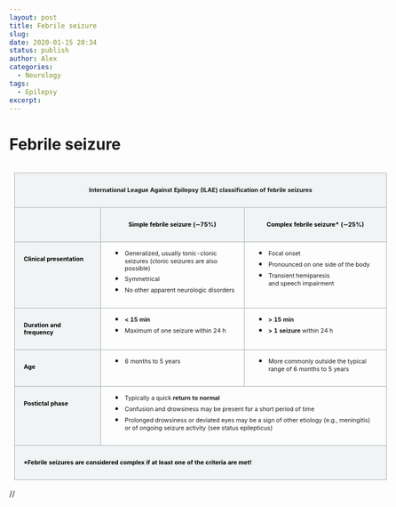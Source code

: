 ```yaml
---
layout: post
title: Febrile seizure
slug: 
date: 2020-01-15 20:34
status: publish
author: Alex
categories: 
  - Neurology
tags: 
  - Epilepsy
excerpt: 
---
```


# Febrile seizure

<table class="MsoNormalTable" border="0" cellspacing="0" cellpadding="0" align="left" width="671" style="width:503.5pt;border-collapse:collapse;mso-yfti-tbllook:1184;
 mso-table-lspace:9.0pt;margin-left:6.75pt;mso-table-rspace:9.0pt;margin-right:
 6.75pt;mso-table-anchor-vertical:margin;mso-table-anchor-horizontal:page;
 mso-table-left:0in;mso-table-top:-11.7pt;mso-padding-alt:0in 0in 0in 0in">
 <thead>
  <tr style="mso-yfti-irow:0;mso-yfti-firstrow:yes">
   <td width="671" colspan="3" valign="top" style="width:503.5pt;border:solid #ABB4BA 1.0pt;
   mso-border-alt:solid #ABB4BA .75pt;background:#F1F3F4;padding:6.0pt 12.0pt 6.0pt 12.0pt">
   <p class="MsoNormal" align="center" style="text-align:center;mso-element:frame;
   mso-element-frame-hspace:9.0pt;mso-element-wrap:around;mso-element-anchor-horizontal:
   page;mso-element-left:.05pt;mso-element-top:-11.7pt;mso-height-rule:exactly"><b><span style="font-size:8.0pt">International League Against&nbsp;Epilepsy (ILAE)
   classification of febrile seizures<o:p></o:p></span></b></p>
   </td>
  </tr>
  <tr style="mso-yfti-irow:1">
   <td width="143" valign="top" style="width:107.6pt;border:solid #ABB4BA 1.0pt;
   border-top:none;mso-border-top-alt:solid #ABB4BA .75pt;mso-border-alt:solid #ABB4BA .75pt;
   background:#F1F3F4;padding:6.0pt 12.0pt 6.0pt 12.0pt"></td>
   <td width="264" valign="top" style="width:197.95pt;border-top:none;border-left:
   none;border-bottom:solid #ABB4BA 1.0pt;border-right:solid #ABB4BA 1.0pt;
   mso-border-top-alt:solid #ABB4BA .75pt;mso-border-left-alt:solid #ABB4BA .75pt;
   mso-border-alt:solid #ABB4BA .75pt;background:#F1F3F4;padding:6.0pt 12.0pt 6.0pt 12.0pt">
   <p class="MsoNormal" align="center" style="text-align:center;mso-element:frame;
   mso-element-frame-hspace:9.0pt;mso-element-wrap:around;mso-element-anchor-horizontal:
   page;mso-element-left:.05pt;mso-element-top:-11.7pt;mso-height-rule:exactly"><b><span style="font-size:8.0pt;color:black;mso-color-alt:windowtext">Simple febrile
   seizure&nbsp;(</span></b><b><span style="font-size:8.0pt;font-family:&quot;Cambria Math&quot;,serif;
   mso-bidi-font-family:&quot;Cambria Math&quot;;color:black;mso-color-alt:windowtext">∼</span></b><b><span style="font-size:8.0pt;color:black;mso-color-alt:windowtext">75%)</span></b><b><span style="font-size:8.0pt"><o:p></o:p></span></b></p>
   </td>
   <td width="264" valign="top" style="width:197.95pt;border-top:none;border-left:
   none;border-bottom:solid #ABB4BA 1.0pt;border-right:solid #ABB4BA 1.0pt;
   mso-border-top-alt:solid #ABB4BA .75pt;mso-border-left-alt:solid #ABB4BA .75pt;
   mso-border-alt:solid #ABB4BA .75pt;background:#F1F3F4;padding:6.0pt 12.0pt 6.0pt 12.0pt">
   <p class="MsoNormal" align="center" style="text-align:center;mso-element:frame;
   mso-element-frame-hspace:9.0pt;mso-element-wrap:around;mso-element-anchor-horizontal:
   page;mso-element-left:.05pt;mso-element-top:-11.7pt;mso-height-rule:exactly"><b><span style="font-size:8.0pt;color:black;mso-color-alt:windowtext">Complex febrile
   seizure* (</span></b><b><span style="font-size:8.0pt;font-family:&quot;Cambria Math&quot;,serif;
   mso-bidi-font-family:&quot;Cambria Math&quot;;color:black;mso-color-alt:windowtext">∼</span></b><b><span style="font-size:8.0pt;color:black;mso-color-alt:windowtext">25%)</span></b><b><span style="font-size:8.0pt"><o:p></o:p></span></b></p>
   </td>
  </tr>
 </thead>
 <tbody><tr style="mso-yfti-irow:2;height:70.5pt">
  <td width="143" valign="top" style="width:107.6pt;border:solid #ABB4BA 1.0pt;
  border-top:none;mso-border-top-alt:solid #ABB4BA .75pt;mso-border-alt:solid #ABB4BA .75pt;
  background:#F1F3F4;padding:6.0pt 12.0pt 6.0pt 12.0pt;height:70.5pt">
  <p class="MsoNormal" style="mso-element:frame;mso-element-frame-hspace:9.0pt;
  mso-element-wrap:around;mso-element-anchor-horizontal:page;mso-element-left:
  .05pt;mso-element-top:-11.7pt;mso-height-rule:exactly"><b><span style="font-size:8.0pt;color:black;mso-color-alt:windowtext">Clinical
  presentation</span></b><b><span style="font-size:8.0pt"><o:p></o:p></span></b></p>
  </td>
  <td width="264" valign="top" style="width:197.95pt;border-top:none;border-left:
  none;border-bottom:solid #ABB4BA 1.0pt;border-right:solid #ABB4BA 1.0pt;
  mso-border-top-alt:solid #ABB4BA .75pt;mso-border-left-alt:solid #ABB4BA .75pt;
  mso-border-alt:solid #ABB4BA .75pt;padding:6.0pt 12.0pt 6.0pt 12.0pt;
  height:70.5pt">
  <ul style="margin-top:0in" type="disc">
   <li class="MsoNormal" style="mso-list:l0 level1 lfo1;tab-stops:list .5in;
       mso-element:frame;mso-element-frame-hspace:9.0pt;mso-element-wrap:around;
       mso-element-anchor-horizontal:page;mso-element-left:.05pt;mso-element-top:
       -11.7pt;mso-height-rule:exactly"><span style="font-size:8.0pt">Generalized,
       usually&nbsp;tonic-<span class="SpellE">clonic</span> seizures&nbsp;(<span class="SpellE">clonic</span>&nbsp;seizures are also possible)<o:p></o:p></span></li>
   <li class="MsoNormal" style="mso-list:l0 level1 lfo1;tab-stops:list .5in;
       mso-element:frame;mso-element-frame-hspace:9.0pt;mso-element-wrap:around;
       mso-element-anchor-horizontal:page;mso-element-left:.05pt;mso-element-top:
       -11.7pt;mso-height-rule:exactly"><span style="font-size:8.0pt">Symmetrical<o:p></o:p></span></li>
   <li class="MsoNormal" style="mso-list:l0 level1 lfo1;tab-stops:list .5in;
       mso-element:frame;mso-element-frame-hspace:9.0pt;mso-element-wrap:around;
       mso-element-anchor-horizontal:page;mso-element-left:.05pt;mso-element-top:
       -11.7pt;mso-height-rule:exactly"><span style="font-size:8.0pt">No other
       apparent neurologic disorders<o:p></o:p></span></li>
  </ul>
  </td>
  <td width="264" valign="top" style="width:197.95pt;border-top:none;border-left:
  none;border-bottom:solid #ABB4BA 1.0pt;border-right:solid #ABB4BA 1.0pt;
  mso-border-top-alt:solid #ABB4BA .75pt;mso-border-left-alt:solid #ABB4BA .75pt;
  mso-border-alt:solid #ABB4BA .75pt;padding:6.0pt 12.0pt 6.0pt 12.0pt;
  height:70.5pt">
  <ul style="margin-top:0in" type="disc">
   <li class="MsoNormal" style="mso-list:l3 level1 lfo2;tab-stops:list .5in;
       mso-element:frame;mso-element-frame-hspace:9.0pt;mso-element-wrap:around;
       mso-element-anchor-horizontal:page;mso-element-left:.05pt;mso-element-top:
       -11.7pt;mso-height-rule:exactly"><span style="font-size:8.0pt">Focal
       onset<o:p></o:p></span></li>
   <li class="MsoNormal" style="mso-list:l3 level1 lfo2;tab-stops:list .5in;
       mso-element:frame;mso-element-frame-hspace:9.0pt;mso-element-wrap:around;
       mso-element-anchor-horizontal:page;mso-element-left:.05pt;mso-element-top:
       -11.7pt;mso-height-rule:exactly"><span style="font-size:8.0pt">Pronounced
       on&nbsp;one side of the body<o:p></o:p></span></li>
   <li class="MsoNormal" style="mso-list:l3 level1 lfo2;tab-stops:list .5in;
       mso-element:frame;mso-element-frame-hspace:9.0pt;mso-element-wrap:around;
       mso-element-anchor-horizontal:page;mso-element-left:.05pt;mso-element-top:
       -11.7pt;mso-height-rule:exactly"><span style="font-size:8.0pt">Transient&nbsp;hemiparesis
       and&nbsp;speech&nbsp;impairment<o:p></o:p></span></li>
  </ul>
  </td>
 </tr>
 <tr style="mso-yfti-irow:3;height:51.25pt">
  <td width="143" valign="top" style="width:107.6pt;border:solid #ABB4BA 1.0pt;
  border-top:none;mso-border-top-alt:solid #ABB4BA .75pt;mso-border-alt:solid #ABB4BA .75pt;
  background:#F1F3F4;padding:6.0pt 12.0pt 6.0pt 12.0pt;height:51.25pt">
  <p class="MsoNormal" style="mso-element:frame;mso-element-frame-hspace:9.0pt;
  mso-element-wrap:around;mso-element-anchor-horizontal:page;mso-element-left:
  .05pt;mso-element-top:-11.7pt;mso-height-rule:exactly"><b><span style="font-size:8.0pt;color:black;mso-color-alt:windowtext">Duration and
  frequency</span></b><b><span style="font-size:8.0pt"><o:p></o:p></span></b></p>
  </td>
  <td width="264" valign="top" style="width:197.95pt;border-top:none;border-left:
  none;border-bottom:solid #ABB4BA 1.0pt;border-right:solid #ABB4BA 1.0pt;
  mso-border-top-alt:solid #ABB4BA .75pt;mso-border-left-alt:solid #ABB4BA .75pt;
  mso-border-alt:solid #ABB4BA .75pt;padding:6.0pt 12.0pt 6.0pt 12.0pt;
  height:51.25pt">
  <ul style="margin-top:0in" type="disc">
   <li class="MsoNormal" style="mso-list:l6 level1 lfo3;tab-stops:list .5in;
       mso-element:frame;mso-element-frame-hspace:9.0pt;mso-element-wrap:around;
       mso-element-anchor-horizontal:page;mso-element-left:.05pt;mso-element-top:
       -11.7pt;mso-height-rule:exactly"><b><span style="font-size:8.0pt">&lt;
       15 min</span></b><span style="font-size:8.0pt"><o:p></o:p></span></li>
   <li class="MsoNormal" style="mso-list:l6 level1 lfo3;tab-stops:list .5in;
       mso-element:frame;mso-element-frame-hspace:9.0pt;mso-element-wrap:around;
       mso-element-anchor-horizontal:page;mso-element-left:.05pt;mso-element-top:
       -11.7pt;mso-height-rule:exactly"><span style="font-size:8.0pt">Maximum
       of&nbsp;one&nbsp;seizure&nbsp;within&nbsp;24 h<o:p></o:p></span></li>
  </ul>
  </td>
  <td width="264" valign="top" style="width:197.95pt;border-top:none;border-left:
  none;border-bottom:solid #ABB4BA 1.0pt;border-right:solid #ABB4BA 1.0pt;
  mso-border-top-alt:solid #ABB4BA .75pt;mso-border-left-alt:solid #ABB4BA .75pt;
  mso-border-alt:solid #ABB4BA .75pt;padding:6.0pt 12.0pt 6.0pt 12.0pt;
  height:51.25pt">
  <ul style="margin-top:0in" type="disc">
   <li class="MsoNormal" style="mso-list:l1 level1 lfo4;tab-stops:list .5in;
       mso-element:frame;mso-element-frame-hspace:9.0pt;mso-element-wrap:around;
       mso-element-anchor-horizontal:page;mso-element-left:.05pt;mso-element-top:
       -11.7pt;mso-height-rule:exactly"><b><span style="font-size:8.0pt">&gt;
       15 min</span></b><span style="font-size:8.0pt"><o:p></o:p></span></li>
   <li class="MsoNormal" style="mso-list:l1 level1 lfo4;tab-stops:list .5in;
       mso-element:frame;mso-element-frame-hspace:9.0pt;mso-element-wrap:around;
       mso-element-anchor-horizontal:page;mso-element-left:.05pt;mso-element-top:
       -11.7pt;mso-height-rule:exactly"><b><span style="font-size:8.0pt">&gt;
       1&nbsp;seizure</span></b><span style="font-size:8.0pt">&nbsp;within&nbsp;24
       h<b><o:p></o:p></b></span></li>
  </ul>
  </td>
 </tr>
 <tr style="mso-yfti-irow:4;height:47.0pt">
  <td width="143" valign="top" style="width:107.6pt;border:solid #ABB4BA 1.0pt;
  border-top:none;mso-border-top-alt:solid #ABB4BA .75pt;mso-border-alt:solid #ABB4BA .75pt;
  background:#F1F3F4;padding:6.0pt 12.0pt 6.0pt 12.0pt;height:47.0pt">
  <p class="MsoNormal" style="mso-element:frame;mso-element-frame-hspace:9.0pt;
  mso-element-wrap:around;mso-element-anchor-horizontal:page;mso-element-left:
  .05pt;mso-element-top:-11.7pt;mso-height-rule:exactly"><b><span style="font-size:8.0pt;color:black;mso-color-alt:windowtext">Age</span></b><b><span style="font-size:8.0pt"><o:p></o:p></span></b></p>
  </td>
  <td width="264" valign="top" style="width:197.95pt;border-top:none;border-left:
  none;border-bottom:solid #ABB4BA 1.0pt;border-right:solid #ABB4BA 1.0pt;
  mso-border-top-alt:solid #ABB4BA .75pt;mso-border-left-alt:solid #ABB4BA .75pt;
  mso-border-alt:solid #ABB4BA .75pt;padding:6.0pt 12.0pt 6.0pt 12.0pt;
  height:47.0pt">
  <ul style="margin-top:0in" type="disc">
   <li class="MsoNormal" style="mso-list:l4 level1 lfo5;tab-stops:list .5in;
       mso-element:frame;mso-element-frame-hspace:9.0pt;mso-element-wrap:around;
       mso-element-anchor-horizontal:page;mso-element-left:.05pt;mso-element-top:
       -11.7pt;mso-height-rule:exactly"><span style="font-size:8.0pt">6
       months&nbsp;to&nbsp;5 years<o:p></o:p></span></li>
  </ul>
  </td>
  <td width="264" valign="top" style="width:197.95pt;border-top:none;border-left:
  none;border-bottom:solid #ABB4BA 1.0pt;border-right:solid #ABB4BA 1.0pt;
  mso-border-top-alt:solid #ABB4BA .75pt;mso-border-left-alt:solid #ABB4BA .75pt;
  mso-border-alt:solid #ABB4BA .75pt;padding:6.0pt 12.0pt 6.0pt 12.0pt;
  height:47.0pt">
  <ul style="margin-top:0in" type="disc">
   <li class="MsoNormal" style="mso-list:l2 level1 lfo6;tab-stops:list .5in;
       mso-element:frame;mso-element-frame-hspace:9.0pt;mso-element-wrap:around;
       mso-element-anchor-horizontal:page;mso-element-left:.05pt;mso-element-top:
       -11.7pt;mso-height-rule:exactly"><span style="font-size:8.0pt">More
       commonly outside the typical range of&nbsp;6 months&nbsp;to&nbsp;5 years<o:p></o:p></span></li>
  </ul>
  </td>
 </tr>
 <tr style="mso-yfti-irow:5;height:70.5pt">
  <td width="143" valign="top" style="width:107.6pt;border:solid #ABB4BA 1.0pt;
  border-top:none;mso-border-top-alt:solid #ABB4BA .75pt;mso-border-alt:solid #ABB4BA .75pt;
  background:#F1F3F4;padding:6.0pt 12.0pt 6.0pt 12.0pt;height:70.5pt">
  <p class="MsoNormal" style="mso-element:frame;mso-element-frame-hspace:9.0pt;
  mso-element-wrap:around;mso-element-anchor-horizontal:page;mso-element-left:
  .05pt;mso-element-top:-11.7pt;mso-height-rule:exactly"><b><span style="font-size:8.0pt;color:black;mso-color-alt:windowtext">Postictal&nbsp;phase</span></b><b><span style="font-size:8.0pt"><o:p></o:p></span></b></p>
  </td>
  <td width="528" colspan="2" valign="top" style="width:395.9pt;border-top:none;
  border-left:none;border-bottom:solid #ABB4BA 1.0pt;border-right:solid #ABB4BA 1.0pt;
  mso-border-top-alt:solid #ABB4BA .75pt;mso-border-left-alt:solid #ABB4BA .75pt;
  mso-border-alt:solid #ABB4BA .75pt;padding:6.0pt 12.0pt 6.0pt 12.0pt;
  height:70.5pt">
  <ul style="margin-top:0in" type="disc">
   <li class="MsoNormal" style="mso-list:l5 level1 lfo7;tab-stops:list .5in;
       mso-element:frame;mso-element-frame-hspace:9.0pt;mso-element-wrap:around;
       mso-element-anchor-horizontal:page;mso-element-left:.05pt;mso-element-top:
       -11.7pt;mso-height-rule:exactly"><span class="GramE"><span style="font-size:8.0pt">Typically</span></span><span style="font-size:
       8.0pt"> a&nbsp;quick&nbsp;<b>return to normal</b><o:p></o:p></span></li>
   <li class="MsoNormal" style="mso-list:l5 level1 lfo7;tab-stops:list .5in;
       mso-element:frame;mso-element-frame-hspace:9.0pt;mso-element-wrap:around;
       mso-element-anchor-horizontal:page;mso-element-left:.05pt;mso-element-top:
       -11.7pt;mso-height-rule:exactly"><span style="font-size:8.0pt">Confusion
       and drowsiness may be present for a short period of time<o:p></o:p></span></li>
   <li class="MsoNormal" style="mso-list:l5 level1 lfo7;tab-stops:list .5in;
       mso-element:frame;mso-element-frame-hspace:9.0pt;mso-element-wrap:around;
       mso-element-anchor-horizontal:page;mso-element-left:.05pt;mso-element-top:
       -11.7pt;mso-height-rule:exactly"><span style="font-size:8.0pt">Prolonged
       drowsiness or deviated eyes may be a sign of other
       etiology&nbsp;(e.g.,&nbsp;meningitis) or of
       ongoing&nbsp;seizure&nbsp;activity (see&nbsp;status epilepticus)<o:p></o:p></span></li>
  </ul>
  </td>
 </tr>
 <tr style="mso-yfti-irow:6;mso-yfti-lastrow:yes">
  <td width="671" colspan="3" valign="top" style="width:503.5pt;border:solid #ABB4BA 1.0pt;
  border-top:none;mso-border-top-alt:solid #ABB4BA .75pt;mso-border-alt:solid #ABB4BA .75pt;
  background:#F1F3F4;padding:6.0pt 12.0pt 6.0pt 12.0pt">
  <p class="MsoNormal" style="mso-element:frame;mso-element-frame-hspace:9.0pt;
  mso-element-wrap:around;mso-element-anchor-horizontal:page;mso-element-left:
  .05pt;mso-element-top:-11.7pt;mso-height-rule:exactly"><b><span style="font-size:8.0pt;color:black;mso-color-alt:windowtext">*Febrile&nbsp;seizures&nbsp;are
  considered complex if at least one of the criteria are met!</span></b><b><span style="font-size:8.0pt"><o:p></o:p></span></b></p>
  </td>
 </tr>
</tbody></table>

//